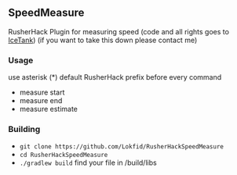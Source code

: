 ## SpeedMeasure

RusherHack Plugin for measuring speed (code and all rights goes to [IceTank](https://github.com/IceTank)) (if you want to take this down please contact me)

### Usage
 use asterisk (*) default RusherHack prefix before every command
  - measure start 
  - measure end
  - measure estimate
### Building
 - `git clone https://github.com/Lokfid/RusherHackSpeedMeasure`
 - `cd RusherHackSpeedMeasure`
 - `./gradlew build`
  find your file in /build/libs
  
  
    
